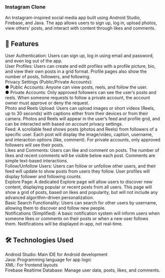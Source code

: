 ### Instagram Clone
An Instagram-inspired social media app built using Android Studio, Firebase, and Java. The app allows users to sign up, log in, upload photos, view others' posts, and interact with content through likes and comments.

## 🚀 Features
User Authentication: Users can sign up, log in using email and password, and even log out of the app. <br/>
User Profiles: Users can create and edit profiles with a profile picture, bio, and view their own posts in a grid format. Profile pages also show the number of posts, followers, and following. <br/>
Privacy Settings (Public/Private Accounts): <br/>
  ● Public Accounts: Anyone can view posts, reels, and follow the user. <br/>
  ● Private Accounts: Only approved followers can see the user’s posts and reels. When someone requests to follow a private account, the account owner must approve or deny the request. <br/>
Photo and Reels Upload: Users can upload images or short videos (Reels, up to 30 seconds) with captions either from their devices or from their camera. Photos and Reels will appear in the user’s feed and profile grid, and can be interacted with based on account privacy settings. <br/>
Feed: A scrollable feed shows posts (photos and Reels) from followers of a specific user. Each post will display the image/video, caption, username, and interaction options (like, comment). For private accounts, only approved followers will see their posts. <br/>
Likes and Comments: Users can like and comment on posts. The number of likes and recent comments will be visible below each post. Comments are simple text-based interactions. <br/>
Follow/Unfollow Users: Users can follow or unfollow other users, and their feed will update to show posts from users they follow. User profiles will display follower and following counts. <br/>
Explore Page: A dedicated Explore page will allow users to discover new content, displaying popular or recent posts from all users. This page will show a grid of posts, based on likes and popularity, but will not include any advanced algorithm-driven personalization. <br/>
Basic Search Functionality: Users can search for other users by username, allowing them to discover and follow new people. <br/>
Notifications (Simplified): A basic notification system will inform users when someone likes or comments on their posts or when a new user follows them. Notifications will be displayed in-app, not real-time. <br/>

## 🛠️ Technologies Used
Android Studio: Main IDE for Android development <br/>
Java: Programming language for app logic <br/>
XML: For frontend layouts <br/>
Firebase Realtime Database: Manage user data, posts, likes, and comments. <br/>

